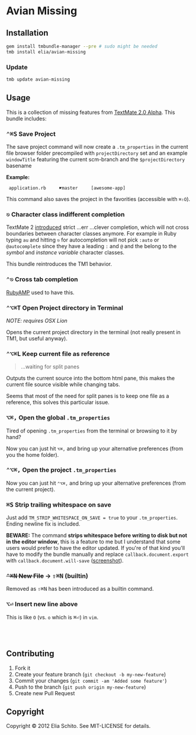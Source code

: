 # Avian Missing

## Installation

```bash
gem install tmbundle-manager --pre # sudo might be needed
tmb install elia/avian-missing
```

### Update

```bash
tmb update avian-missing
```



## Usage

This is a collection of missing features from [TextMate 2.0 Alpha](http://blog.macromates.com/2011/textmate-2-0-alpha/).
This bundle includes:

### <kbd>⌃⌘S</kbd> Save Project

The save project command will now create a `.tm_properties` in the current file browser folder
precompiled with `projectDirectory` set and an example `windowTitle` featuring the
current scm-branch and the `$projectDirectory` basename

**Example:**
```
 application.rb     ☛master     [awesome-app]
```

This command also saves the project in the favorities (accessible with `⌘⇧O`).


### <kbd>⎋</kbd> Character class indifferent completion

TextMate 2 [introduced](http://blog.macromates.com/2012/clever-completion/) strict …err …clever completion, which will not cross boundaries between character classes anymore. For example in Ruby typing `au` and hitting `⎋` for autocompletion will not pick `:auto` or `@autocomplete` since they have a leading `:` and `@` and the belong to the *symbol* and *instance variable* character classes.

This bundle reintroduces the TM1 behavior.


### <kbd>⌃⎋</kbd> Cross tab completion

[RubyAMP](http://code.leadmediapartners.com/) used to have this.


### <kbd>⌃⌥⌘T</kbd> Open Project directory in Terminal

_NOTE: requires OSX Lion_

Opens the current project directory in the terminal (not really present in TM1, but useful anyway).


### <kbd>⌃⌥⌘L</kbd> Keep current file as reference

> …waiting for split panes

Outputs the current source into the bottom html pane, this makes the current file source visible while changing tabs.

Seems that most of the need for split panes is to keep one file as a reference, this solves this particular issue.


### <kbd>⌥⌘,</kbd> Open the global `.tm_properties`

Tired of opening `.tm_properties` from the terminal or browsing to it by hand?

Now you can just hit `⌥⌘,` and bring up your alternative preferences (from you the home folder).


### <kbd>⌃⌥⌘,</kbd> Open the project `.tm_properties`

Now you can just hit `⌃⌥⌘,` and bring up your alternative preferences (from the current project).


### <kbd>⌘S</kbd> Strip trailing whitespace on save

Just add `TM_STRIP_WHITESPACE_ON_SAVE = true` to your `.tm_properties`.
Ending newline fix is included.

**BEWARE:** The command **strips whitespace before writing to disk but not in the editor window**, this is a feature to me
but I understand that some users would prefer to have the editor updated. If you're of that kind you'll have to modify the bundle manually
and replace `callback.document.export` with `callback.document.will-save`
([screenshot](http://cl.ly/image/0r2s3s3v3d0t/Screen%20Shot%202014-07-21%20at%2001.44.46.png)).


### <del><kbd>⌃⌘N</kbd> New File</del> → <kbd>⇧⌘N</kbd> (builtin)

Removed as <kbd>⇧⌘N</kbd> has been introduced as a builtin command.

### <kbd>⌥⏎</kbd> Insert new line above

This is like `O` (vs. `o` which is <kbd>⌘⏎</kbd>) in `vim`.



<br><br>


## Contributing

1. Fork it
2. Create your feature branch (`git checkout -b my-new-feature`)
3. Commit your changes (`git commit -am 'Added some feature'`)
4. Push to the branch (`git push origin my-new-feature`)
5. Create new Pull Request


## Copyright

Copyright © 2012 Elia Schito. See MIT-LICENSE for details.
